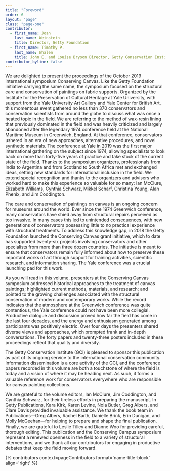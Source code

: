 ```yaml
---
title: "Foreword"
order: 6
layout: "page"
class: "page-one"
contributor:
  - first_name: Joan
    last_name: Weinstein
    title: Director, Getty Foundation
  - first_name: Timothy P.
    last_name: Whalen
    title: John E. and Louise Bryson Director, Getty Conservation Institute
contributor_byline: false
---
```

We are delighted to present the proceedings of the October 2019 international symposium Conserving Canvas. Like the Getty Foundation initiative carrying the same name, the symposium focused on the structural care and conservation of paintings on fabric supports. Organized by the Institute for the Preservation of Cultural Heritage at Yale University, with support from the Yale University Art Gallery and Yale Center for British Art, this momentous event gathered no less than 370 conservators and conservation scientists from around the globe to discuss what was once a heated topic in the field. We are referring to the method of wax-resin lining that previously dominated in the field and was heavily criticized and largely abandoned after the legendary 1974 conference held at the National Maritime Museum in Greenwich, England. At that conference, conservators ushered in an era of new approaches, alternative procedures, and novel synthetic materials. The conference at Yale in 2019 was the first major international gathering on the subject since 1974, allowing specialists to look back on more than forty-five years of practice and take stock of the current state of the field. Thanks to the symposium organizers, professionals from India to Argentina and from Scotland to South Africa met and exchanged ideas, setting new standards for international inclusion in the field. We extend special recognition and thanks to the organizers and advisers who worked hard to make this experience so valuable for so many: Ian McClure, Elizabeth Williams, Cynthia Schwarz, Mikkel Scharf, Christina Young, Alan Phenix, and Jim Coddington.

The care and conservation of paintings on canvas is an ongoing concern for museums around the world. Ever since the 1974 Greenwich conference, many conservators have shied away from structural repairs perceived as too invasive. In many cases this led to unintended consequences, with new generations of conservators possessing little to no practical experience with structural treatments. To address this knowledge gap, in 2018 the Getty Foundation launched the Conserving Canvas grant initiative, which to date has supported twenty-six projects involving conservators and other specialists from more than three dozen countries. The initiative is meant to ensure that conservators remain fully informed about how to preserve these important works of art through support for training activities, scientific research, and information sharing. The Yale conference was a crucial launching pad for this work.

As you will read in this volume, presenters at the Conserving Canvas symposium addressed historical approaches to the treatment of canvas paintings; highlighted current methods, materials, and research; and pointed to the growing challenges associated with the structural conservation of modern and contemporary works. While the record indicates that the atmosphere at the Greenwich conference was quite contentious, the Yale conference could not have been more collegial. Productive dialogue and discussion proved how far the field has come in the last four decades, and the energy and enthusiasm generated among participants was positively electric. Over four days the presenters shared diverse views and approaches, which prompted frank and in-depth conversations. The forty papers and twenty-three posters included in these proceedings reflect that quality and diversity.

The Getty Conservation Institute (GCI) is pleased to sponsor this publication as part of its ongoing service to the international conservation community. Information dissemination is a core activity of the GCI, and the conference papers recorded in this volume are both a touchstone of where the field is today and a vision of where it may be heading next. As such, it forms a valuable reference work for conservators everywhere who are responsible for canvas painting collections.

We are grateful to the volume editors, Ian McClure, Jim Coddington, and Cynthia Schwarz, for their tireless efforts in preparing the manuscript. In Getty Publications, Kara Kirk, Karen Levine, Nola Butler, Greg Albers, and Clare Davis provided invaluable assistance. We thank the book team in Publications—Greg Albers, Rachel Barth, Danielle Brink, Erin Dunigan, and Molly McGeehan—for helping to prepare and shape the final publication. Finally, we are grateful to Leslie Tilley and Dianne Woo for providing careful, thorough editing. This publication and the Conserving Campus symposium represent a renewed openness in the field to a variety of structural interventions, and we thank all our contributors for engaging in productive debates that keep the field moving forward.

{% contributors context=pageContributors format='name-title-block' align='right' %}
